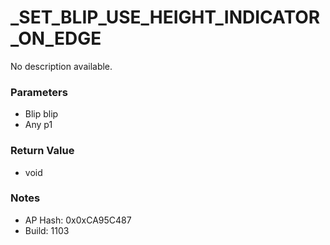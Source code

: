 # _SET_BLIP_USE_HEIGHT_INDICATOR_ON_EDGE

No description available.

### Parameters
* Blip blip
* Any p1

### Return Value
* void

### Notes
* AP Hash: 0x0xCA95C487
* Build: 1103

